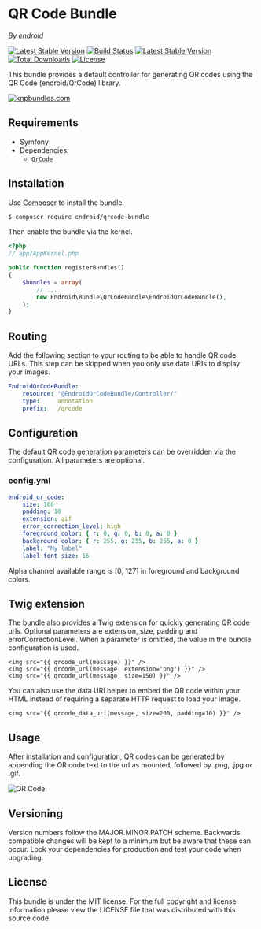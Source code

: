 QR Code Bundle
==============

*By [endroid](http://endroid.nl/)*

[![Latest Stable Version](http://img.shields.io/packagist/v/endroid/qrcode-bundle.svg)](https://packagist.org/packages/endroid/qrcode-bundle)
[![Build Status](http://img.shields.io/travis/endroid/EndroidQrCodeBundle.svg)](http://travis-ci.org/endroid/EndroidQrCodeBundle)
[![Latest Stable Version](https://poser.pugx.org/endroid/qrcode-bundle/v/stable.png)](https://packagist.org/packages/endroid/qrcode-bundle)
[![Total Downloads](http://img.shields.io/packagist/dt/endroid/qrcode-bundle.svg)](https://packagist.org/packages/endroid/qrcode-bundle)
[![License](http://img.shields.io/packagist/l/endroid/qrcode-bundle.svg)](https://packagist.org/packages/endroid/qrcode-bundle)

This bundle provides a default controller for generating QR codes using the
QR Code (endroid/QrCode) library.

[![knpbundles.com](http://knpbundles.com/endroid/EndroidQrCodeBundle/badge-short)](http://knpbundles.com/endroid/EndroidQrCodeBundle)

## Requirements

* Symfony
* Dependencies:
  * [`QrCode`](https://github.com/endroid/QrCode)

## Installation

Use [Composer](https://getcomposer.org/) to install the bundle.

``` bash
$ composer require endroid/qrcode-bundle
```

Then enable the bundle via the kernel.

``` php
<?php
// app/AppKernel.php

public function registerBundles()
{
    $bundles = array(
        // ...
        new Endroid\Bundle\QrCodeBundle\EndroidQrCodeBundle(),
    );
}
```

## Routing

Add the following section to your routing to be able to handle QR code URLs.
This step can be skipped when you only use data URIs to display your images.

``` yml
EndroidQrCodeBundle:
    resource: "@EndroidQrCodeBundle/Controller/"
    type:     annotation
    prefix:   /qrcode
```

## Configuration

The default QR code generation parameters can be overridden via the
configuration. All parameters are optional.

### config.yml

```yaml
endroid_qr_code:
    size: 100
    padding: 10
    extension: gif
    error_correction_level: high
    foreground_color: { r: 0, g: 0, b: 0, a: 0 }
    background_color: { r: 255, g: 255, b: 255, a: 0 }
    label: "My label"
    label_font_size: 16
```

Alpha channel available range is [0, 127] in foreground and background colors.

## Twig extension

The bundle also provides a Twig extension for quickly generating QR code urls.
Optional parameters are extension, size, padding and errorCorrectionLevel. When
a parameter is omitted, the value in the bundle configuration is used.

``` twig
<img src="{{ qrcode_url(message) }}" />
<img src="{{ qrcode_url(message, extension='png') }}" />
<img src="{{ qrcode_url(message, size=150) }}" />
```

You can also use the data URI helper to embed the QR code within your HTML
instead of requiring a separate HTTP request to load your image.

``` twig
<img src="{{ qrcode_data_uri(message, size=200, padding=10) }}" />
```

## Usage

After installation and configuration, QR codes can be generated by appending
the QR code text to the url as mounted, followed by .png, .jpg or .gif.

![QR Code](http://endroid.nl/qrcode/Life%20is%20too%20short%20to%20be%20generating%20QR%20codes.png)

## Versioning

Version numbers follow the MAJOR.MINOR.PATCH scheme. Backwards compatible
changes will be kept to a minimum but be aware that these can occur. Lock
your dependencies for production and test your code when upgrading.

## License

This bundle is under the MIT license. For the full copyright and license
information please view the LICENSE file that was distributed with this source code.
